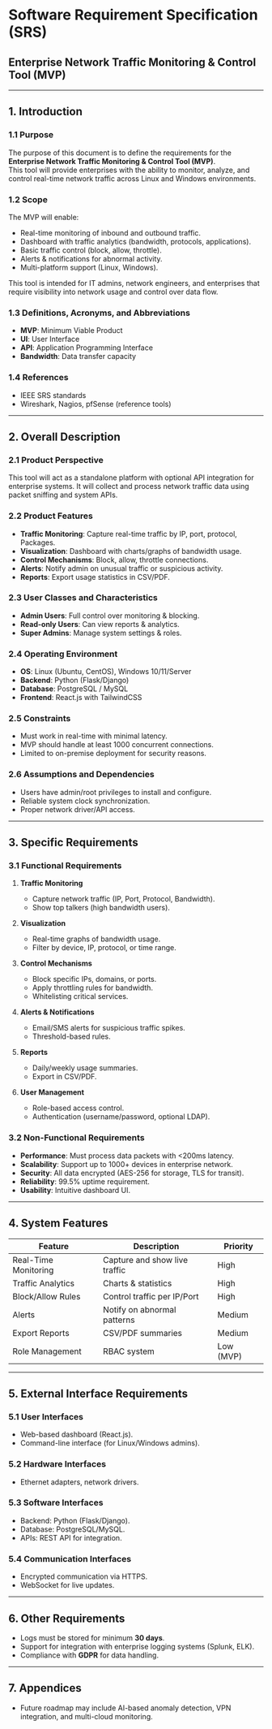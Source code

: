 # Software Requirement Specification (SRS)  
## Enterprise Network Traffic Monitoring & Control Tool (MVP)  

---

## 1. Introduction  

### 1.1 Purpose  
The purpose of this document is to define the requirements for the **Enterprise Network Traffic Monitoring & Control Tool (MVP)**.  
This tool will provide enterprises with the ability to monitor, analyze, and control real-time network traffic across Linux and Windows environments.  

### 1.2 Scope  
The MVP will enable:  
- Real-time monitoring of inbound and outbound traffic.  
- Dashboard with traffic analytics (bandwidth, protocols, applications).  
- Basic traffic control (block, allow, throttle).  
- Alerts & notifications for abnormal activity.  
- Multi-platform support (Linux, Windows).  

This tool is intended for IT admins, network engineers, and enterprises that require visibility into network usage and control over data flow.  

### 1.3 Definitions, Acronyms, and Abbreviations  
- **MVP**: Minimum Viable Product  
- **UI**: User Interface  
- **API**: Application Programming Interface  
- **Bandwidth**: Data transfer capacity  

### 1.4 References  
- IEEE SRS standards  
- Wireshark, Nagios, pfSense (reference tools)  

---

## 2. Overall Description  

### 2.1 Product Perspective  
This tool will act as a standalone platform with optional API integration for enterprise systems. It will collect and process network traffic data using packet sniffing and system APIs.  

### 2.2 Product Features  
- **Traffic Monitoring**: Capture real-time traffic by IP, port, protocol, Packages.  
- **Visualization**: Dashboard with charts/graphs of bandwidth usage.  
- **Control Mechanisms**: Block, allow, throttle connections.  
- **Alerts**: Notify admin on unusual traffic or suspicious activity.  
- **Reports**: Export usage statistics in CSV/PDF.  

### 2.3 User Classes and Characteristics  
- **Admin Users**: Full control over monitoring & blocking.  
- **Read-only Users**: Can view reports & analytics.  
- **Super Admins**: Manage system settings & roles.  

### 2.4 Operating Environment  
- **OS**: Linux (Ubuntu, CentOS), Windows 10/11/Server  
- **Backend**: Python (Flask/Django)  
- **Database**: PostgreSQL / MySQL  
- **Frontend**: React.js with TailwindCSS  

### 2.5 Constraints  
- Must work in real-time with minimal latency.  
- MVP should handle at least 1000 concurrent connections.  
- Limited to on-premise deployment for security reasons.  

### 2.6 Assumptions and Dependencies  
- Users have admin/root privileges to install and configure.  
- Reliable system clock synchronization.  
- Proper network driver/API access.  

---

## 3. Specific Requirements  

### 3.1 Functional Requirements  
1. **Traffic Monitoring**  
   - Capture network traffic (IP, Port, Protocol, Bandwidth).  
   - Show top talkers (high bandwidth users).  

2. **Visualization**  
   - Real-time graphs of bandwidth usage.  
   - Filter by device, IP, protocol, or time range.  

3. **Control Mechanisms**  
   - Block specific IPs, domains, or ports.  
   - Apply throttling rules for bandwidth.  
   - Whitelisting critical services.  

4. **Alerts & Notifications**  
   - Email/SMS alerts for suspicious traffic spikes.  
   - Threshold-based rules.  

5. **Reports**  
   - Daily/weekly usage summaries.  
   - Export in CSV/PDF.  

6. **User Management**  
   - Role-based access control.  
   - Authentication (username/password, optional LDAP).  

### 3.2 Non-Functional Requirements  
- **Performance**: Must process data packets with <200ms latency.  
- **Scalability**: Support up to 1000+ devices in enterprise network.  
- **Security**: All data encrypted (AES-256 for storage, TLS for transit).  
- **Reliability**: 99.5% uptime requirement.  
- **Usability**: Intuitive dashboard UI.  

---

## 4. System Features  

| Feature | Description | Priority |  
|---------|-------------|----------|  
| Real-Time Monitoring | Capture and show live traffic | High |  
| Traffic Analytics | Charts & statistics | High |  
| Block/Allow Rules | Control traffic per IP/Port | High |  
| Alerts | Notify on abnormal patterns | Medium |  
| Export Reports | CSV/PDF summaries | Medium |  
| Role Management | RBAC system | Low (MVP) |  

---

## 5. External Interface Requirements  

### 5.1 User Interfaces  
- Web-based dashboard (React.js).  
- Command-line interface (for Linux/Windows admins).  

### 5.2 Hardware Interfaces  
- Ethernet adapters, network drivers.  

### 5.3 Software Interfaces  
- Backend: Python (Flask/Django).  
- Database: PostgreSQL/MySQL.  
- APIs: REST API for integration.  

### 5.4 Communication Interfaces  
- Encrypted communication via HTTPS.  
- WebSocket for live updates.  

---

## 6. Other Requirements  
- Logs must be stored for minimum **30 days**.  
- Support for integration with enterprise logging systems (Splunk, ELK).  
- Compliance with **GDPR** for data handling.  

---

## 7. Appendices  
- Future roadmap may include AI-based anomaly detection, VPN integration, and multi-cloud monitoring.  

